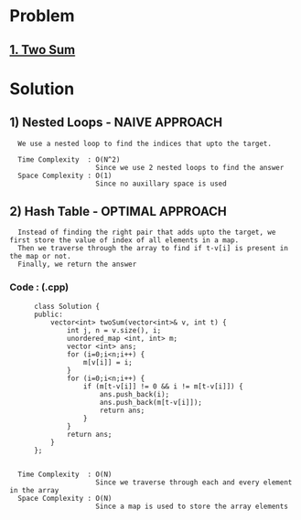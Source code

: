 # Problem

## [1. Two Sum](https://leetcode.com/problems/two-sum/)
  
 
# Solution 

## 1) Nested Loops - NAIVE APPROACH

      We use a nested loop to find the indices that upto the target.
          
      Time Complexity  : O(N^2) 
                         Since we use 2 nested loops to find the answer 
      Space Complexity : O(1)
                         Since no auxillary space is used
                         
                         
                         
## 2) Hash Table - OPTIMAL APPROACH

      Instead of finding the right pair that adds upto the target, we first store the value of index of all elements in a map.
      Then we traverse through the array to find if t-v[i] is present in the map or not.
      Finally, we return the answer
      
      
   ### Code : (.cpp)
    
          class Solution {
          public:
              vector<int> twoSum(vector<int>& v, int t) {
                  int j, n = v.size(), i;
                  unordered_map <int, int> m;
                  vector <int> ans;
                  for (i=0;i<n;i++) {
                      m[v[i]] = i;
                  }
                  for (i=0;i<n;i++) {
                      if (m[t-v[i]] != 0 && i != m[t-v[i]]) {
                          ans.push_back(i);
                          ans.push_back(m[t-v[i]]);
                          return ans;
                      }
                  }
                  return ans;
              }
          };

 
      Time Complexity  : O(N) 
                         Since we traverse through each and every element in the array
      Space Complexity : O(N)
                         Since a map is used to store the array elements
